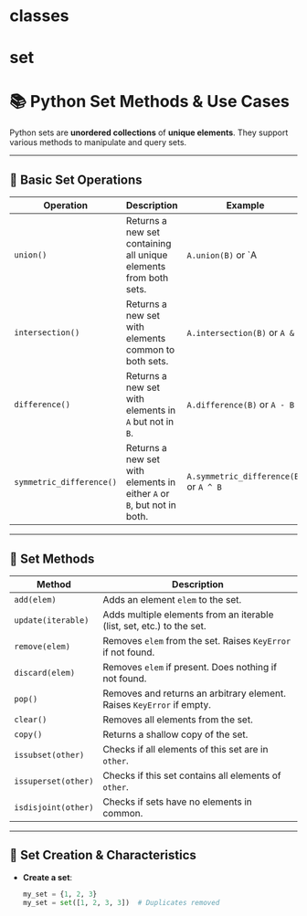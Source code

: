 # classes



# set 
# 📚 Python Set Methods & Use Cases

Python sets are **unordered collections** of **unique elements**. They support various methods to manipulate and query sets.

---

## 🔹 **Basic Set Operations**
| Operation | Description | Example |
| --------- | ----------- | ------- |
| `union()` | Returns a new set containing all unique elements from both sets. | `A.union(B)` or `A | B` |
| `intersection()` | Returns a new set with elements common to both sets. | `A.intersection(B)` or `A & B` |
| `difference()` | Returns a new set with elements in `A` but not in `B`. | `A.difference(B)` or `A - B` |
| `symmetric_difference()` | Returns a new set with elements in either `A` or `B`, but not in both. | `A.symmetric_difference(B)` or `A ^ B` |

---

## 🔸 **Set Methods**
| Method | Description |
| ------ | ----------- |
| `add(elem)` | Adds an element `elem` to the set. |
| `update(iterable)` | Adds multiple elements from an iterable (list, set, etc.) to the set. |
| `remove(elem)` | Removes `elem` from the set. Raises `KeyError` if not found. |
| `discard(elem)` | Removes `elem` if present. Does nothing if not found. |
| `pop()` | Removes and returns an arbitrary element. Raises `KeyError` if empty. |
| `clear()` | Removes all elements from the set. |
| `copy()` | Returns a shallow copy of the set. |
| `issubset(other)` | Checks if all elements of this set are in `other`. |
| `issuperset(other)` | Checks if this set contains all elements of `other`. |
| `isdisjoint(other)` | Checks if sets have no elements in common. |

---

## 🔹 **Set Creation & Characteristics**
- **Create a set**:  
  ```python
  my_set = {1, 2, 3}
  my_set = set([1, 2, 3, 3])  # Duplicates removed
